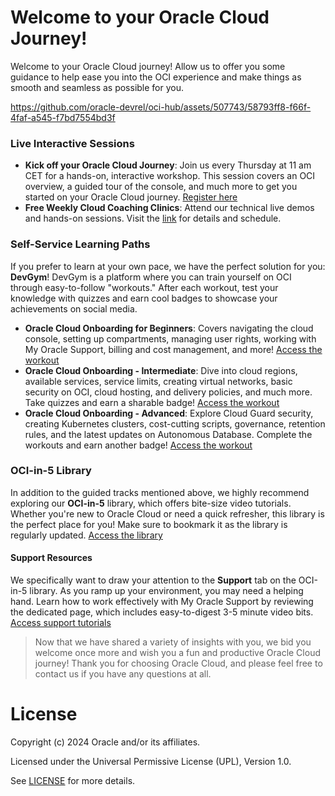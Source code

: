 # Welcome to your Oracle Cloud Journey!

Welcome to your Oracle Cloud journey! Allow us to offer you some guidance to help ease you into the OCI experience and make things as smooth and seamless as possible for you.

https://github.com/oracle-devrel/oci-hub/assets/507743/58793ff8-f66f-4faf-a545-f7bd7554bd3f

### Live Interactive Sessions

- **Kick off your Oracle Cloud Journey**: Join us every Thursday at 11 am CET for a hands-on, interactive workshop. This session covers an OCI overview, a guided tour of the console, and much more to get you started on your Oracle Cloud journey. [Register here](https://go.oracle.com/LP=137300)
- **Free Weekly Cloud Coaching Clinics**: Attend our technical live demos and hands-on sessions. Visit the [link](https://www.oracle.com/emea/cloud/events/cloud-coaching/?elq_mid=0&cmid=#coaching) for details and schedule.

### Self-Service Learning Paths

If you prefer to learn at your own pace, we have the perfect solution for you: **DevGym**! DevGym is a platform where you can train yourself on OCI through easy-to-follow "workouts." After each workout, test your knowledge with quizzes and earn cool badges to showcase your achievements on social media.

- **Oracle Cloud Onboarding for Beginners**: Covers navigating the cloud console, setting up compartments, managing user rights, working with My Oracle Support, billing and cost management, and more! [Access the workout](https://devgym.oracle.com/pls/apex/dg/workout/oracle-cloud-onboarding-for-beginners.html)
- **Oracle Cloud Onboarding - Intermediate**: Dive into cloud regions, available services, service limits, creating virtual networks, basic security on OCI, cloud hosting, and delivery policies, and much more. Take quizzes and earn a sharable badge! [Access the workout](https://devgym.oracle.com/pls/apex/dg/workout/oracle-cloud-onboarding-intermediate-level.html)
- **Oracle Cloud Onboarding - Advanced**: Explore Cloud Guard security, creating Kubernetes clusters, cost-cutting scripts, governance, retention rules, and the latest updates on Autonomous Database. Complete the workouts and earn another badge! [Access the workout](https://devgym.oracle.com/pls/apex/dg/workout/oracle-cloud-onboarding-advanced.html)

### OCI-in-5 Library

In addition to the guided tracks mentioned above, we highly recommend exploring our **OCI-in-5** library, which offers bite-size video tutorials. Whether you're new to Oracle Cloud or need a quick refresher, this library is the perfect place for you! Make sure to bookmark it as the library is regularly updated. [Access the library](https://www.oracle.com/emea/cloud/architecture-center/oci-in-5/)

#### Support Resources
We specifically want to draw your attention to the **Support** tab on the OCI-in-5 library. As you ramp up your environment, you may need a helping hand. Learn how to work effectively with My Oracle Support by reviewing the dedicated page, which includes easy-to-digest 3-5 minute video bits. [Access support tutorials](https://www.oracle.com/emea/cloud/architecture-center/oci-in-5/#cloud-support)

> Now that we have shared a variety of insights with you, we bid you welcome once more and wish you a fun and productive Oracle Cloud journey! Thank you for choosing Oracle Cloud, and please feel free to contact us if you have any questions at all.

# License

Copyright (c) 2024 Oracle and/or its affiliates.

Licensed under the Universal Permissive License (UPL), Version 1.0.

See [LICENSE](https://github.com/oracle-devrel/technology-engineering/blob/main/LICENSE) for more details.